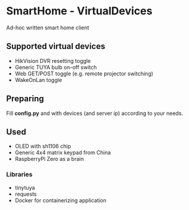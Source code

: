 # SmartHome - VirtualDevices

Ad-hoc written smart home client </br>

## Supported virtual devices

* HikVision DVR resetting toggle
* Generic TUYA bulb on-off switch
* Web GET/POST toggle (e.g. remote projector switching)
* WakeOnLan toggle

## Preparing

Fill **config.py** and with devices (and server ip) according to your needs.

## Used

* OLED with sh1106 chip
* Generic 4x4 matrix keypad from China
* RaspberryPi Zero as a brain

### Libraries

* tinytuya
* requests
* Docker for containerizing application